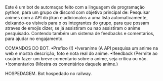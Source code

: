 Este é um bot de automaçao feito com a linguagem de programação python, para um grupo de discord com objetivo principal de:
Pesquisar animes com a API do jikan e adicionalos a uma lista automaticamente, deixando-os 
visiveis para o os integrantes do grupo, para que possam atraves de emojis dizer, se já assistiram
ou nao assistiram o anime pesquisado. Contendo também um sistema de feedbacks e comentarios, para ajudar no
engajamento.

COMANDOS DO BOT.
•Prefixo (!)
•!veranime <anime> (A API pesquisa um anime na web e mostra descrição, foto e nota real do anime.
•!feedback <anime> (Permite ao usuário fazer um breve comentario sobre o anime, seja crítica ou não.
•!comentarios <anime> (Mostra os comentários daquele anime.)

HOSPEDAGEM.
Bot hospedado no railway.

